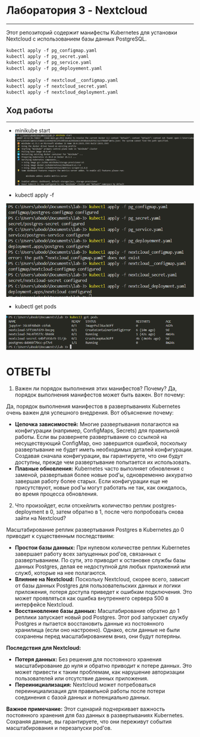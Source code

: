 # Лаборатория З - Nextcloud
---
Этот репозиторий содержит манифесты Kubernetes для установки Nextcloud с использованием базы данных PostgreSQL.

```
kubectl apply -f pg_configmap.yaml
kubectl apply -f pg_secret.yaml
kubectl apply -f pg_service.yaml
kubectl apply -f pg_deployement.yaml

kubectl apply -f nextcloud__configmap.yaml
kubectl apply -f nextcloud_secret.yaml
kubectl apply -f nextcloud_deployment.yaml
```


## Ход работы
---
- minikube start
![alt text](image.png)

- kubectl apply -f

![alt text](image-1.png)

- kubectl get pods

![alt text](image-2.png)


# ОТВЕТЫ

1. Важен ли порядок выполнения этих манифестов? Почему?
Да, порядок выполнения манифестов может быть важен. Вот почему:

Да, порядок выполнения манифестов в развертываниях Kubernetes очень важен для успешного внедрения. Вот объяснение почему:

* **Цепочка зависимостей:** Многие развертывания полагаются на конфигурации (например, ConfigMaps, Secrets) для правильной работы. Если вы развернете развертывание со ссылкой на несуществующий ConfigMap, оно завершится ошибкой, поскольку развертывание не будет иметь необходимых деталей конфигурации. Создавая сначала конфигурации, вы гарантируете, что они будут доступны, прежде чем развертывание попытается их использовать.
* **Плавные обновления:** Kubernetes часто выполняет обновления с заменой, развертывая более новые pod'ы, одновременно аккуратно завершая работу более старых. Если конфигурации еще не присутствуют, новые pod'ы могут работать не так, как ожидалось, во время процесса обновления.

2. Что произойдет, если отскейлить количество реплик postgres-deployment в 0, затем обратно в 1, после чего попробовать снова зайти на Nextcloud?

Масштабирование реплик развертывания Postgres в Kubernetes до 0 приводит к существенным последствиям:

* **Простои базы данных:** При нулевом количестве реплик Kubernetes завершает работу всех запущенных pod'ов, связанных с развертыванием. По сути, это приводит к остановке службы базы данных Postgres, делая ее недоступной для любых приложений или служб, которые на нее полагаются.
* **Влияние на Nextcloud:** Поскольку Nextcloud, скорее всего, зависит от базы данных Postgres для пользовательских данных и логики приложения, потеря доступа приведет к ошибкам подключения. Это может проявляться как ошибка внутреннего сервера 500 в интерфейсе Nextcloud.
* **Восстановление базы данных:** Масштабирование обратно до 1 реплики запускает новый pod Postgres. Этот pod запускает службу Postgres и пытается восстановить данные из постоянного хранилища (если оно настроено). Однако, если данные не были сохранены перед масштабированием вниз, они будут потеряны.

**Последствия для Nextcloud:**

* **Потеря данных:** Без решения для постоянного хранения масштабирование до нуля и обратно приводит к потере данных. Это может привести к таким проблемам, как нарушение авторизации пользователей или отсутствие данных приложения.
* **Переинициализация:** Nextcloud может потребоваться переинициализация для правильной работы после потери соединения с базой данных и потенциально данных.

**Важное примечание:** Этот сценарий подчеркивает важность постоянного хранения для баз данных в развертываниях Kubernetes. Сохраняя данные, вы гарантируете, что они переживут события масштабирования и перезапуски pod'ов.
